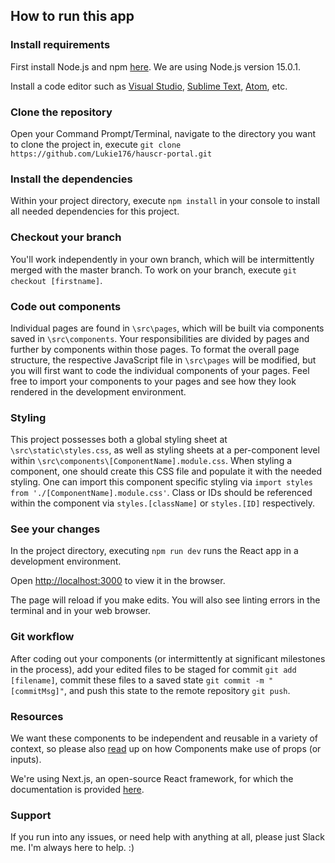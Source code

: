 ## How to run this app

### Install requirements

First install Node.js and npm [here](https://nodejs.org/en/download/current/). We are using Node.js version 15.0.1.

Install a code editor such as [Visual Studio](https://visualstudio.microsoft.com/downloads/), [Sublime Text](https://www.sublimetext.com/3), [Atom](https://atom.io/), etc.

### Clone the repository

Open your Command Prompt/Terminal, navigate to the directory you want to clone the project in, execute `git clone https://github.com/Lukie176/hauscr-portal.git`

### Install the dependencies

Within your project directory, execute `npm install` in your console to install all needed dependencies for this project.

### Checkout your branch

You'll work independently in your own branch, which will be intermittently merged with the master branch. To work on your branch, execute `git checkout [firstname]`.

### Code out components

Individual pages are found in `\src\pages`, which will be built via components saved in `\src\components`. Your responsibilities are divided by pages and further by components within those pages. To format the overall page structure, the respective JavaScript file in `\src\pages` will be modified, but you will first want to code the individual components of your pages. Feel free to import your components to your pages and see how they look rendered in the development environment.

### Styling

This project possesses both a global styling sheet at `\src\static\styles.css`, as well as styling sheets at a per-component level within `\src\components\[ComponentName].module.css`. When styling a component, one should create this CSS file and populate it with the needed styling. One can import this component specific styling via `import styles from './[ComponentName].module.css'`. Class or IDs should be referenced within the component via `styles.[className]` or `styles.[ID]` respectively.

### See your changes

In the project directory, executing `npm run dev` runs the React app in a development environment.

Open [http://localhost:3000](http://localhost:3000) to view it in the browser.

The page will reload if you make edits. You will also see linting errors in the terminal and in your web browser.

### Git workflow

After coding out your components (or intermittently at significant milestones in the process), add your edited files to be staged for commit `git add [filename]`, commit these files to a saved state `git commit -m "[commitMsg]"`, and push this state to the remote repository `git push`.

### Resources

We want these components to be independent and reusable in a variety of context, so please also [read](https://reactjs.org/docs/components-and-props.html) up on how Components make use of props (or inputs).

We're using Next.js, an open-source React framework, for which the documentation is provided [here](https://nextjs.org/docs/getting-started).

### Support

If you run into any issues, or need help with anything at all, please just Slack me. I'm always here to help. :)